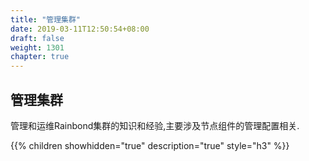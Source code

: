 ```yaml
---
title: "管理集群"
date: 2019-03-11T12:50:54+08:00
draft: false
weight: 1301
chapter: true
---
```


## 管理集群


管理和运维Rainbond集群的知识和经验,主要涉及节点组件的管理配置相关.

{{% children showhidden="true" description="true" style="h3"  %}}
